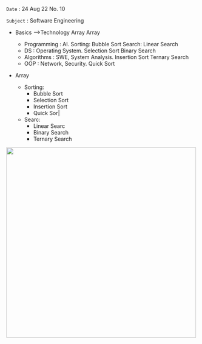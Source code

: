 `Date` : 24 Aug 22 No. 10

`Subject` : Software Engineering

- Basics -->Technology                                                     Array                                   Array
  - Programming : AI.                                            Sorting: Bubble Sort                   Search: Linear Search 
  - DS :          Operating System.                                       Selection Sort                        Binary Search
  - Algorithms :  SWE, System Analysis.                                   Insertion Sort                        Ternary Search
  - OOP :         Network, Security.                                      Quick Sort
              
- Array
  - Sorting:
    - Bubble Sort
    - Selection Sort
    - Insertion Sort
    - Quick Sor|
  - Searc:
    - Linear Searc
    - Binary Search
    - Ternary Search

 <img src="https://tse4.mm.bing.net/th?id=OIP.1rTGVEx4iRtmq9TKx750OgHaHV&pid=Api&P=0" width="500">

 

